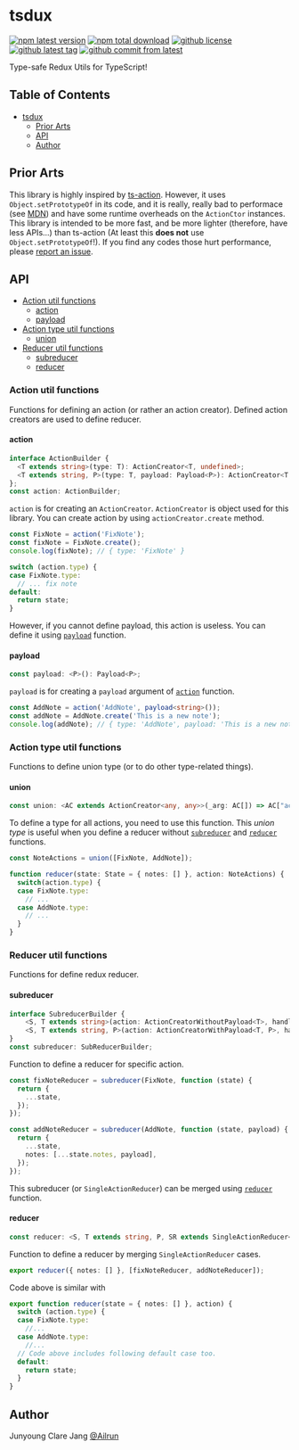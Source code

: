 # tsdux #

[![npm latest version](https://img.shields.io/npm/v/tsdux/latest.svg)](https://www.npmjs.com/package/tsdux)
[![npm total download](https://img.shields.io/npm/dt/tsdux.svg)](https://www.npmjs.com/package/tsdux)
[![github license](https://img.shields.io/github/license/Ailrun/tsdux.svg)](https://github.com/Ailrun/tsdux/blob/master/LICENSE)
[![github latest tag](https://img.shields.io/github/tag/Ailrun/tsdux.svg)](https://github.com/Ailrun/tsdux/tags)
[![github commit from latest](https://img.shields.io/github/commits-since/Ailrun/tsdux/latest.svg)](https://github.com/Ailrun/tsdux)

Type-safe Redux Utils for TypeScript!

<!-- markdown-toc start - Don't edit this section. Run M-x markdown-toc-refresh-toc -->
## Table of Contents ##

- [tsdux](#tsdux)
    - [Prior Arts](#prior-arts)
    - [API](#api)
    - [Author](#author)

<!-- markdown-toc end -->

## Prior Arts ##

This library is highly inspired by [ts-action](https://github.com/cartant/ts-action).
However, it uses `Object.setPrototypeOf` in its code, and it is really, really bad to performace (see [MDN](https://developer.mozilla.org/en-US/docs/Web/JavaScript/Reference/Global_Objects/Object/setPrototypeOf)) and have some runtime overheads on the `ActionCtor` instances.
This library is intended to be more fast, and be more lighter (therefore, have less APIs...) than ts-action (At least this **does not** use `Object.setPrototypeOf`!). If you find any codes those hurt performance, please [report an issue](https://github.com/Ailrun/tsdux/issues).

## API ##

- [Action util functions](#action-util-functions)
    - [action](#action)
    - [payload](#payload)
- [Action type util functions](#action-type-util-functions)
    - [union](#union)
- [Reducer util functions](#reducer-util-functions)
    - [subreducer](#subreducer)
    - [reducer](#reducer)

### Action util functions ###

Functions for defining an action (or rather an action creator). Defined action creators are used to define reducer.

#### action ####

``` typescript
interface ActionBuilder {
  <T extends string>(type: T): ActionCreator<T, undefined>;
  <T extends string, P>(type: T, payload: Payload<P>): ActionCreator<T, P>;
};
const action: ActionBuilder;
```
`action` is for creating an `ActionCreator`. `ActionCreator` is object used for this library. You can create action by using `actionCreator.create` method.

``` typescript
const FixNote = action('FixNote');
const fixNote = FixNote.create();
console.log(fixNote); // { type: 'FixNote' }
```

``` typescript
switch (action.type) {
case FixNote.type:
  // ... fix note
default:
  return state;
}
```

However, if you cannot define payload, this action is useless. You can define it using [`payload`](#payload) function.

#### payload ####

``` typescript
const payload: <P>(): Payload<P>;
```

`payload` is for creating a `payload` argument of [`action`](#action) function.

``` typescript
const AddNote = action('AddNote', payload<string>());
const addNote = AddNote.create('This is a new note');
console.log(addNote); // { type: 'AddNote', payload: 'This is a new note' }
```

### Action type util functions ###

Functions to define union type (or to do other type-related things).

#### union ####

``` typescript
const union: <AC extends ActionCreator<any, any>>(_arg: AC[]) => AC["action"];
```

To define a type for all actions, you need to use this function. This *union type* is useful when you define a reducer without [`subreducer`](#subreducer) and [`reducer`](#reducer) functions.

``` typescript
const NoteActions = union([FixNote, AddNote]);

function reducer(state: State = { notes: [] }, action: NoteActions) {
  switch(action.type) {
  case FixNote.type:
    // ...
  case AddNote.type:
    // ...
  }
}
```

### Reducer util functions ###

Functions for define redux reducer.

#### subreducer ####

``` typescript
interface SubreducerBuilder {
    <S, T extends string>(action: ActionCreatorWithoutPayload<T>, handler: SingleActionReducerWithoutPayload<S, T>['handler']): SingleActionReducerWithoutPayload<S, T>;
    <S, T extends string, P>(action: ActionCreatorWithPayload<T, P>, handler: SingleActionReducerWithPayload<S, T, P>['handler']): SingleActionReducerWithPayload<S, T, P>;
}
const subreducer: SubReducerBuilder;
```

Function to define a reducer for specific action.

``` typescript
const fixNoteReducer = subreducer(FixNote, function (state) {
  return {
    ...state,
  });
});

const addNoteReducer = subreducer(AddNote, function (state, payload) {
  return {
    ...state,
    notes: [...state.notes, payload],
  });
});
```

This subreducer (or `SingleActionReducer`) can be merged using [`reducer`](#reducer) function.

#### reducer ####

``` typescript
const reducer: <S, T extends string, P, SR extends SingleActionReducer<S, T, P>>(initialState: S, subreducers: SR[]) => Reducer<S>;
```

Function to define a reducer by merging `SingleActionReducer` cases.

``` typescript
export reducer({ notes: [] }, [fixNoteReducer, addNoteReducer]);
```

Code above is similar with

``` typescript
export function reducer(state = { notes: [] }, action) {
  switch (action.type) {
  case FixNote.type:
    //...
  case AddNote.type:
    //...
  // Code above includes following default case too.
  default:
    return state;
  }
}
```

## Author ##

Junyoung Clare Jang [@Ailrun]

[@Ailrun]: https://github.com/Ailrun
